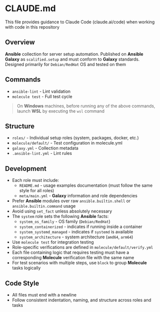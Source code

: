 # CLAUDE.md

This file provides guidance to Claude Code (claude.ai/code) when working with code in this repository

## Overview

**Ansible** collection for server setup automation. Published on **Ansible Galaxy** as `scalified.setup` and must conform to **Galaxy** standards. Designed primarily for `Debian/RedHat` OS and tested on them

## Commands

- `ansible-lint` - Lint validation  
- `molecule test` - Full test cycle

> On **Windows** machines, before running any of the above commands, launch **WSL** by executing the `wsl` command

## Structure

- `roles/` - Individual setup roles (system, packages, docker, etc.)
- `molecule/default/` - Test configuration in molecule.yml
- `galaxy.yml` - Collection metadata
- `.ansible-lint.yml` - Lint rules

## Development

- Each role must include:
    - `README.md` - usage examples documentation (must follow the same style for all roles)
    - `meta/main.yml` - **Galaxy** information and role dependencies
- Prefer **Ansible** modules over raw `ansible.builtin.shell` or `ansible.builtin.command` usage
- Avoid using `set_fact` unless absolutely necessary
- The `system` role sets the following **Ansible** facts:
    - `system_os_family` - OS family (`Debian/RedHat`)
    - `system_containerized` - indicates if running inside a container
    - `system_systemd_managed` - indicates if `systemd` is available
    - `system_architecture` - system architecture (`amd64`, `arm64`)
- Use `molecule test` for integration testing
- Role-specific verifications are defined in `molecule/default/verify.yml`
- Each file containing logic that requires testing must have a corresponding **Molecule** verification file with the same name
- For test scenarios with multiple steps, use `block` to group **Molecule** tasks logically

## Code Style

- All files must end with a newline
- Follow consistent indentation, naming, and structure across roles and tasks
